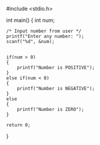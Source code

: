 #include <stdio.h>

int main()
{
    int num;
    
    /* Input number from user */
    printf("Enter any number: ");
    scanf("%d", &num);
    

    if(num > 0)
    {
        printf("Number is POSITIVE");
    }
    else if(num < 0)
    {
        printf("Number is NEGATIVE");
    }
    else
    {
        printf("Number is ZERO");
    }

    return 0;
}
